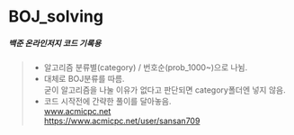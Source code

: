﻿# BOJ_solving
##### 백준 온라인저지 코드 기록용<br>
>
> * 알고리즘 분류별(category) /  번호순(prob_1000~)으로 나뉨. <br>
> * 대체로 BOJ분류를 따름.<br>
>  굳이 알고리즘을 나눌 이유가 없다고 판단되면 category폴더엔 넣지 않음. <br>
> * 코드 시작전에 간략한 풀이를 달아놓음.<br>
> www.acmicpc.net<br>
> https://www.acmicpc.net/user/sansan709<br>
